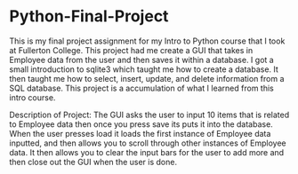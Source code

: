 # Python-Final-Project
This is my final project assignment for my Intro to Python course that I took at Fullerton College.
This project had me create a GUI that takes in Employee data from the user and then saves it within a 
database. I got a small introduction to sqlite3 which taught me how to create a database. It then taught me
how to select, insert, update, and delete information from a SQL database. This project is a accumulation of
what I learned from this intro course.

Description of Project:
The GUI asks the user to input 10 items that is related to Employee data then once you press save its puts it 
into the database. When the user presses load it loads the first instance of Employee data inputted, and then 
allows you to scroll through other instances of Employee data. It then allows you to clear the input bars for 
the user to add more and then close out the GUI when the user is done. 
